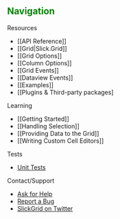 ## <font color="green">Navigation</font>

Resources
* [[API Reference]]
 * [[Grid|Slick.Grid]]
* [[Grid Options]]
* [[Column Options]]
* [[Grid Events]]
* [[Dataview Events]]
* [[Examples]]
* [[Plugins & Third-party packages]

Learning
* [[Getting Started]]
* [[Handling Selection]]
* [[Providing Data to the Grid]]
* [[Writing Custom Cell Editors]]

Tests
* [Unit Tests](http://mleibman.github.com/SlickGrid/tests/index.html)

Contact/Support
* [Ask for Help](https://groups.google.com/forum/#!forum/slickgrid)
* [Report a Bug](https://github.com/mleibman/SlickGrid/issues)
* [SlickGrid on Twitter](http://twitter.com/slickgrid)